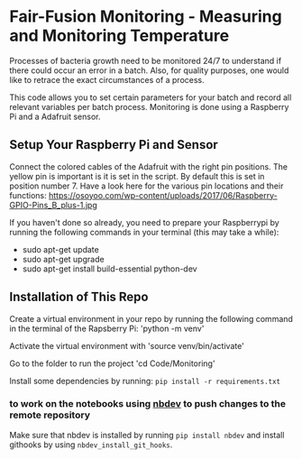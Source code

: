 # Fair-Fusion Monitoring - Measuring and Monitoring Temperature
Processes of bacteria growth need to be monitored 24/7 to understand if there could occur an error in a batch. Also, for quality purposes, one would like to retrace the exact circumstances of a process. 

This code allows you to set certain parameters for your batch and record all relevant variables per batch process. Monitoring is done using a Raspberry Pi and a Adafruit sensor.

## Setup Your Raspberry Pi and Sensor
Connect the colored cables of the Adafruit with the right pin positions. The yellow pin is important is it is set in the script. By default this is set in position number 7. Have a look here for the various pin locations and their functions: https://osoyoo.com/wp-content/uploads/2017/06/Raspberry-GPIO-Pins_B_plus-1.jpg

If you haven't done so already, you need to prepare your Raspberrypi by running the following commands in your terminal (this may take a while):
- sudo apt-get update
- sudo apt-get upgrade
- sudo apt-get install build-essential python-dev

## Installation of This Repo
Create a virtual environment in your repo by running the following command in the terminal of the Rapsberry Pi:
'python -m venv' 

Activate the virtual environment with 'source venv/bin/activate'

Go to the folder to run the project
'cd Code/Monitoring'

Install some dependencies by running:
`pip install -r requirements.txt`

### to work on the notebooks using [nbdev](https://nbdev.fast.ai/) to push changes to the remote repository
Make sure that nbdev is installed by running `pip install nbdev` 
and install githooks by using `nbdev_install_git_hooks`.